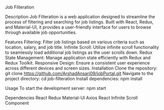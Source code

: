 Job Filteration

Description
Job Filteration is a web application designed to streamline the process of filtering and searching for job listings. Built with React, Redux, and Material-UI, it provides a user-friendly interface for users to browse through available job opportunities.

Features
Filtering: Filter job listings based on various criteria such as location, salary, and job title.
Infinite Scroll: Utilize infinite scroll functionality to seamlessly load additional job listings as the user scrolls down.
Redux State Management: Manage application state efficiently with Redux and Redux Toolkit.
Responsive Design: Ensure a consistent user experience across different devices and screen sizes.
Installation
Clone the repository: git clone https://github.com/ArshadAnsari09/jobPortal.git
Navigate to the project directory: cd job-filteration
Install dependencies: npm install

Usage
To start the development server:
npm start

Dependencies
React
Redux
Material-UI
Axios
React Infinite Scroll Component

